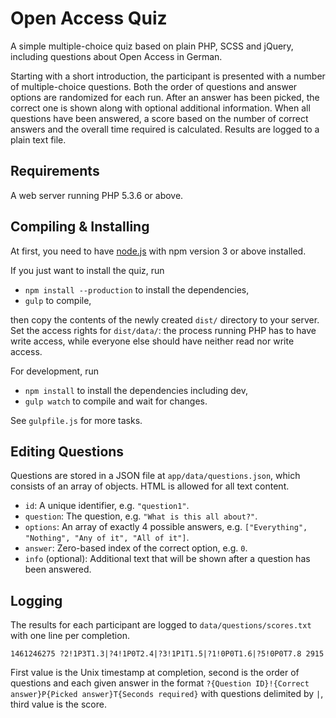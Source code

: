 # Open Access Quiz

A simple multiple-choice quiz based on plain PHP, SCSS and jQuery, including questions about Open Access in German.

Starting with a short introduction, the participant is presented with a number of multiple-choice questions. Both the order of questions and answer options are randomized for each run. After an answer has been picked, the correct one is shown along with optional additional information. When all questions have been answered, a score based on the number of correct answers and the overall time required is calculated. Results are logged to a plain text file.

## Requirements

A web server running PHP 5.3.6 or above.

## Compiling & Installing

At first, you need to have [node.js](https://nodejs.org/) with npm version 3 or above installed.

If you just want to install the quiz, run

- `npm install --production` to install the dependencies,
- `gulp` to compile,

then copy the contents of the newly created `dist/` directory to your server. Set the access rights for `dist/data/`: the process running PHP has to have write access, while everyone else should have neither read nor write access.

For development, run

- `npm install` to install the dependencies including dev,
- `gulp watch` to compile and wait for changes.

See `gulpfile.js` for more tasks.

## Editing Questions

Questions are stored in a JSON file at `app/data/questions.json`, which consists of an array of objects. HTML is allowed for all text content.

- `id`: A unique identifier, e.g. `"question1"`.
- `question`: The question, e.g. `"What is this all about?"`.
- `options`: An array of exactly 4 possible answers, e.g. `["Everything", "Nothing", "Any of it", "All of it"]`.
- `answer`: Zero-based index of the correct option, e.g. `0`.
- `info` (optional): Additional text that will be shown after a question has been answered.

## Logging

The results for each participant are logged to `data/questions/scores.txt` with one line per completion.

	1461246275 ?2!1P3T1.3|?4!1P0T2.4|?3!1P1T1.5|?1!0P0T1.6|?5!0P0T7.8 2915

First value is the Unix timestamp at completion, second is the order of questions and each given answer in the format `?{Question ID}!{Correct answer}P{Picked answer}T{Seconds required}` with questions delimited by `|`, third value is the score.
